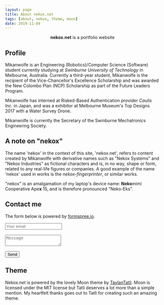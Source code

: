 ```yaml
---
layout: page
title: About nekox.net
tags: [about, nekox, theme, moon]
date: 2019-11-04
---
```


<center><b>nekox.net</b> is a portfolio website</center>

## Profile

Mikanwolfe is an Engineering (Robotics)/Computer Science (Software) student currently studying at *Swinburne University of Technology* in Melbourne, Australia. Currently a third-year student, Mikanwolfe is the recipient of the Vice-Chancellor's Excellence Scholarship and was awarded the New Colombo Plan (NCP) Scholarship as part of the Future Leaders Program.

Mikanwolfe has interned at Risked-Based Authentication provider *Caulis Inc.* in Japan, and was a exhibitor at Melbourne Museum's Top Designs 2017 with a Water Survey Drone.

Mikanwolfe is currently the Secretary of the Swinburne Mechatronics Engineering Society.



## A note on "nekox"

The name 'nekox' in the context of this site, 'nekox.net', refers to content created by Mikanwolfe with derivative names such as "Nekox Systems" and "Nekox Industries" as fictional characters and is, in no way, shape or form, related to any real-life figures or companies. A good example of the name 'nekox' used in works is the *nekox-fingerprinter*, or similar works.

"nekox" is an amalgamation of my laptop's device name: **Neko**mimi Cooperative Ape**x** 15, and is therefore pronounced "Neko-Eks". 





## Contact me

The form below is powered by [formspree.io](https://formspree.io/).

<form method="POST" action="https://formspree.io/contact@nekox.net">
  <input class="formFields" type="email" name="email" placeholder="Your email"> <br>  <br>
  <textarea name="message" placeholder="Message"></textarea>  <br>  <br>
  <button class="btn btn-success" type="submit">Send</button>
  <input type="hidden" name="_next" value="https://nekox.net/thanks.html" />
</form>




## Theme

Nekox.net is powered by the lovely Moon theme by [TaylanTatli](https://github.com/TaylanTatli). Moon is licensed under the MIT license but Tatli deserves a lot more than a simple mention. My heartfelt thanks goes out to Tatli for creating such an amazing theme.


